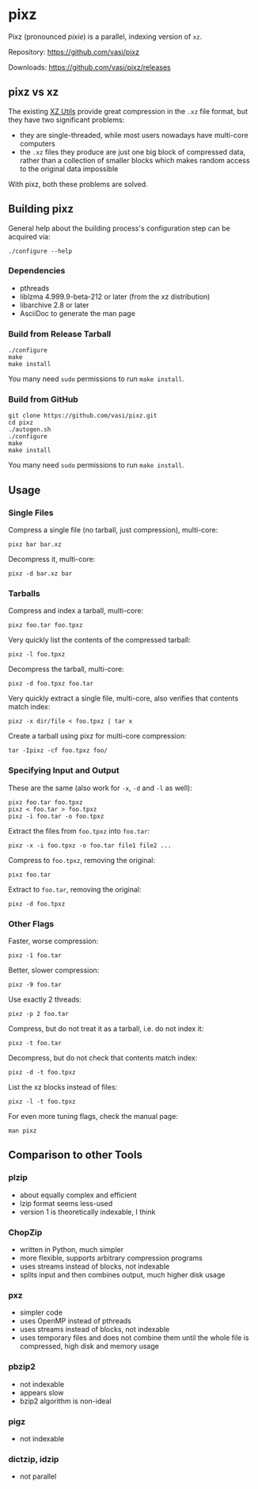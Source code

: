 pixz
====

Pixz (pronounced *pixie*) is a parallel, indexing version of `xz`.

Repository: https://github.com/vasi/pixz

Downloads: https://github.com/vasi/pixz/releases

pixz vs xz
----------

The existing [XZ Utils](http://tukaani.org/xz/) provide great compression in the `.xz` file format,
but they have two significant problems:

-   they are single-threaded, while most users nowadays have multi-core computers
-   the `.xz` files they produce are just one big block of compressed data, rather than a collection
    of smaller blocks which makes random access to the original data impossible

With pixz, both these problems are solved.

Building pixz
-------------

General help about the building process's configuration step can be acquired via:

```
./configure --help
```

### Dependencies

-   pthreads
-   liblzma 4.999.9-beta-212 or later (from the xz distribution)
-   libarchive 2.8 or later
-   AsciiDoc to generate the man page

### Build from Release Tarball

```
./configure
make
make install
```

You many need `sudo` permissions to run `make install`.

### Build from GitHub

```
git clone https://github.com/vasi/pixz.git
cd pixz
./autogen.sh
./configure
make
make install
```

You many need `sudo` permissions to run `make install`.

Usage
-----

### Single Files

Compress a single file (no tarball, just compression), multi-core:

    pixz bar bar.xz

Decompress it, multi-core:

    pixz -d bar.xz bar

### Tarballs

Compress and index a tarball, multi-core:

    pixz foo.tar foo.tpxz

Very quickly list the contents of the compressed tarball:

    pixz -l foo.tpxz

Decompress the tarball, multi-core:

    pixz -d foo.tpxz foo.tar

Very quickly extract a single file, multi-core, also verifies that contents match index:

    pixz -x dir/file < foo.tpxz | tar x

Create a tarball using pixz for multi-core compression:

    tar -Ipixz -cf foo.tpxz foo/

### Specifying Input and Output

These are the same (also work for `-x`, `-d` and `-l` as well):

    pixz foo.tar foo.tpxz
    pixz < foo.tar > foo.tpxz
    pixz -i foo.tar -o foo.tpxz

Extract the files from `foo.tpxz` into `foo.tar`:

    pixz -x -i foo.tpxz -o foo.tar file1 file2 ...

Compress to `foo.tpxz`, removing the original:

    pixz foo.tar

Extract to `foo.tar`, removing the original:

    pixz -d foo.tpxz

### Other Flags

Faster, worse compression:

    pixz -1 foo.tar

Better, slower compression:

    pixz -9 foo.tar

Use exactly 2 threads:

    pixz -p 2 foo.tar

Compress, but do not treat it as a tarball, i.e. do not index it:

    pixz -t foo.tar

Decompress, but do not check that contents match index:

    pixz -d -t foo.tpxz

List the xz blocks instead of files:

    pixz -l -t foo.tpxz

For even more tuning flags, check the manual page:

    man pixz

Comparison to other Tools
-------------------------

### plzip

-   about equally complex and efficient
-   lzip format seems less-used
-   version 1 is theoretically indexable, I think

### ChopZip

-   written in Python, much simpler
-   more flexible, supports arbitrary compression programs
-   uses streams instead of blocks, not indexable
-   splits input and then combines output, much higher disk usage

### pxz

-   simpler code
-   uses OpenMP instead of pthreads
-   uses streams instead of blocks, not indexable
-   uses temporary files and does not combine them until the whole file is compressed, high disk and
    memory usage

### pbzip2

-   not indexable
-   appears slow
-   bzip2 algorithm is non-ideal

### pigz

-   not indexable

### dictzip, idzip

-   not parallel

